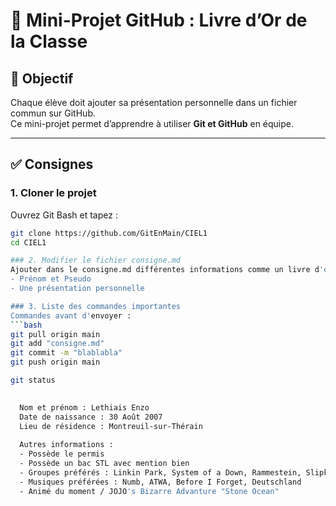 # 📖 Mini-Projet GitHub : Livre d’Or de la Classe

## 🎯 Objectif
Chaque élève doit ajouter sa présentation personnelle dans un fichier commun sur GitHub.  
Ce mini-projet permet d’apprendre à utiliser **Git et GitHub** en équipe.

---

## ✅ Consignes

### 1. Cloner le projet
Ouvrez Git Bash et tapez :
```bash
git clone https://github.com/GitEnMain/CIEL1
cd CIEL1

### 2. Modifier le fichier consigne.md
Ajouter dans le consigne.md différentes informations comme un livre d'or.
- Prénom et Pseudo
- Une présentation personnelle

### 3. Liste des commandes importantes
Commandes avant d'envoyer :
```bash
git pull origin main
git add "consigne.md"
git commit -m "blablabla"
git push origin main

git status

  
  Nom et prénom : Lethiais Enzo
  Date de naissance : 30 Août 2007
  Lieu de résidence : Montreuil-sur-Thérain 
  
  Autres informations :
  - Possède le permis
  - Possède un bac STL avec mention bien
  - Groupes préférés : Linkin Park, System of a Down, Rammestein, Slipknot
  - Musiques préférées : Numb, ATWA, Before I Forget, Deutschland 
  - Animé du moment / JOJO's Bizarre Advanture "Stone Ocean"

